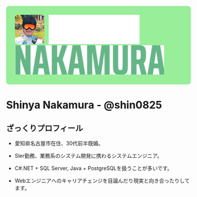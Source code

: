 <div style="background-color: #9E9; margin-top: 1.5rem; padding: 1.5rem; border-radius: 7.5px 7.5px 7.5px 7.5px / 7.5px 7.5px 7.5px 7.5px;">
  <img src="https://raw.githubusercontent.com/shin0825/shin0825/master/images/photo.jpg" style="margin-right: 0.5rem; border-radius: 7.5px 7.5px 7.5px 7.5px / 7.5px 7.5px 7.5px 7.5px;" height="80px">
  <img src="https://raw.githubusercontent.com/shin0825/shin0825/master/images/shinya.svg" style="margin-right: 0;" height="80px">
  <img src="https://raw.githubusercontent.com/shin0825/shin0825/master/images/nakamura.png" style="margin-left: 0;" height="80">
</div>

# Shinya Nakamura - @shin0825

## ざっくりプロフィール

- 愛知県名古屋市在住、30代前半既婚。

- SIer勤務、業務系のシステム開発に携わるシステムエンジニア。

- C#.NET + SQL Server, Java + PostgreSQLを扱うことが多いです。

- Webエンジニアへのキャリアチェンジを目論んだり現実と向き合ったりしてます。

<!--
**shin0825/shin0825** is a ✨ _special_ ✨ repository because its `README.md` (this file) appears on your GitHub profile.

Here are some ideas to get you started:

- 🔭 I’m currently working on ...
- 🌱 I’m currently learning ...
- 👯 I’m looking to collaborate on ...
- 🤔 I’m looking for help with ...
- 💬 Ask me about ...
- 📫 How to reach me: ...
- 😄 Pronouns: ...
- ⚡ Fun fact: ...
-->
